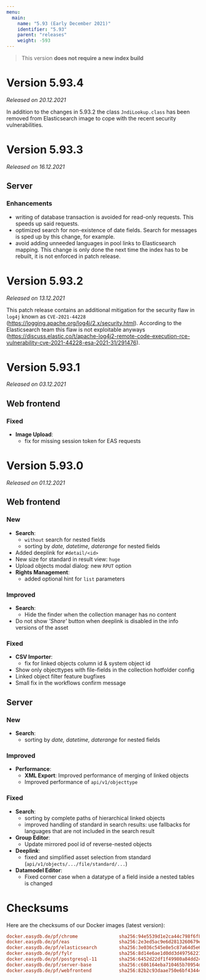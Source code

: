 ```yaml
---
menu:
  main:
    name: "5.93 (Early December 2021)"
    identifier: "5.93"
    parent: "releases"
    weight: -593
---
```


> This version **does not require a new index build**

# Version 5.93.4

*Released on 20.12.2021*

In addition to the changes in 5.93.2 the class `JndiLookup.class` has been removed from Elasticsearch image to cope with the recent security vulnerabilities.

# Version 5.93.3

*Released on 16.12.2021*

## Server

### Enhancements

* writing of database transaction is avoided for read-only requests. This speeds up said requests.
* optimized search for non-existence of date fields. Search for messages is sped up by this change, for example.
* avoid adding unneeded languages in pool links to Elasticsearch mapping. This change is only done the next time the index has to be rebuilt, it is not enforced in patch release.

# Version 5.93.2

*Released on 13.12.2021*

This patch release contains an additional mitigation for the security flaw in `log4j` known as `CVE-2021-44228` (https://logging.apache.org/log4j/2.x/security.html). According to the Elasticsearch team this flaw is not exploitable anyways (https://discuss.elastic.co/t/apache-log4j2-remote-code-execution-rce-vulnerability-cve-2021-44228-esa-2021-31/291476).

# Version 5.93.1

*Released on 03.12.2021*

## Web frontend

### Fixed

* **Image Upload**:
  * fix for missing session token for EAS requests

# Version 5.93.0

*Released on 01.12.2021*

## Web frontend

### New

* **Search**:
  * `without` search for nested fields
  * sorting by *date, datetime, daterange* for nested fields
* Added deeplink for `#detail/<id>`
* New size for standard in result view: `huge`
* Upload objects modal dialog: new `RPUT` option
* **Rights Management**:
  * added optional hint for `list` parameters

### Improved

* **Search**:
  * Hide the finder when the collection manager has no content
* Do not show *'Share'* button when deeplink is disabled in the info versions of the asset

### Fixed

* **CSV Importer**:
  * fix for linked objects column id & system object id
* Show only objecttypes with file-fields in the collection hotfolder config
* Linked object filter feature bugfixes
* Small fix in the workflows confirm message

## Server

### New
* **Search**:
  * sorting by *date, datetime, daterange* for nested fields

### Improved

* **Performance**:
  * **XML Export**: Improved performance of merging of linked objects
  * Improved performance of `api/v1/objecttype`

### Fixed

* **Search**:
  * sorting by complete paths of hierarchical linked objects
  * improved handling of standard in search results: use fallbacks for languages that are not included in the search result
* **Group Editor**:
  * Update mirrored pool id of reverse-nested objects
* **Deeplink**:
  * fixed and simplified asset selection from standard (`api/v1/objects/.../file/standard/...`)
* **Datamodel Editor**:
  * Fixed corner case when a datatype of a field inside a nested tables is changed

# Checksums

Here are the checksums of our Docker images (latest version): 

```ini
docker.easydb.de/pf/chrome               sha256:94e5539d1e2ca44c798f6f84227ec06d513029e2e4e2912020827fd9e37848f6
docker.easydb.de/pf/eas                  sha256:2e3ed5ac9e6d2813260679eec3dda2b4a1ce1b48bec489a9cf06f4d45d620353
docker.easydb.de/pf/elasticsearch        sha256:3e036c545e8e5c87a64d5e673bf9e1e455eb218006f3c53d518efc8867299111
docker.easydb.de/pf/fylr                 sha256:8d14e6ae1d0dd3d49756221bac0f7f3ea6bd7f810a62ffaa81a5d75faa5ef0c9
docker.easydb.de/pf/postgresql-11        sha256:6452d22df1f49980a84dd246a6683bcc5e42bba0351f80fea2f8571223349dd4
docker.easydb.de/pf/server-base          sha256:c686164eba710465b70954db1398cf997fa656a08e1264925d7d83ded4d4909e
docker.easydb.de/pf/webfrontend          sha256:82b2c93daae750e6bf4344497aa61b8bb1bbc82364bf433f804f6de2afc2cfc7
```
